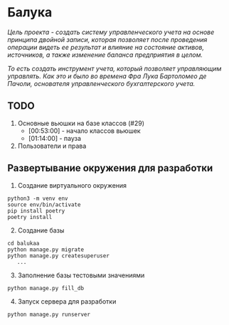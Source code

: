 # Балука

*Цель проекта - создать систему управленческого учета на основе принципа двойной записи,
которая позволяет после проведения операции видеть ее результат и влияние на состояние активов, источников,
а также изменение баланса предприятия в целом.*

*То есть создать инструмент учета, который позволяет управляющим управлять.
Как это и было во времена Фра Лука Бартоломео де Пачоли, основателя управленческого бухгалтерского учета.*


## TODO

1. Основные вьюшки на базе классов (#29)
   - [00:53:00] - начало классов вьюшек
   - [01:14:00] - пауза
2. Пользователи и права


## Развертывание окружения для разработки

1. Создание виртуального окружения

```shell
python3 -m venv env
source env/bin/activate
pip install poetry
poetry install
```

2. Создание базы

```shell
cd balukaa
python manage.py migrate
python manage.py createsuperuser
   ...
```

3. Заполнение базы тестовыми значениями

```shell
python manage.py fill_db
```

4. Запуск сервера для разработки

```shell
python manage.py runserver
```
